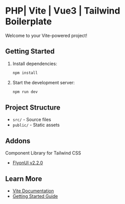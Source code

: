 # PHP| Vite | Vue3 | Tailwind Boilerplate

Welcome to your Vite-powered project!

## Getting Started

1. Install dependencies:
    ```bash
    npm install
    ```
2. Start the development server:
    ```bash
    npm run dev
    ```

## Project Structure

- `src/` - Source files
- `public/` - Static assets

## Addons

Component Library for Tailwind CSS
- [FlyonUI v2.2.0](https://flyonui.com/docs/getting-started/quick-start/?theme=light)

## Learn More

- [Vite Documentation](https://vitejs.dev/)
- [Getting Started Guide](https://vitejs.dev/guide/)